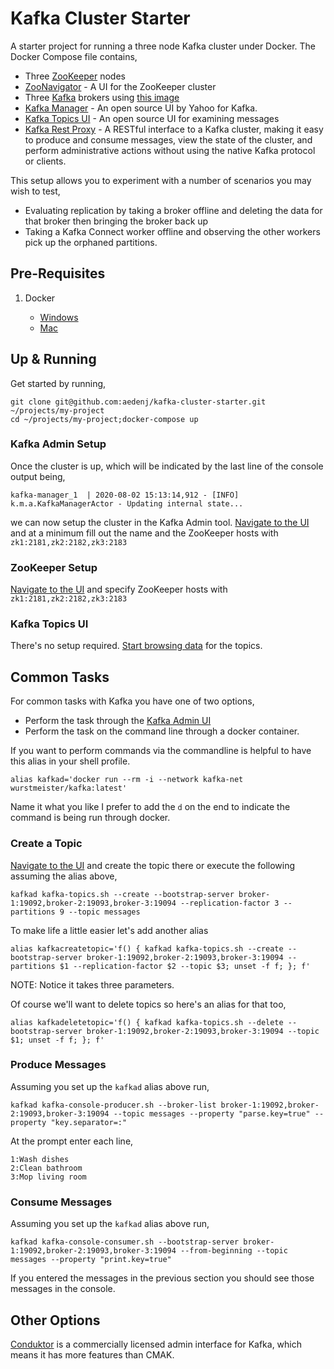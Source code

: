 Kafka Cluster Starter
============

A starter project for running a three node Kafka cluster under Docker. The Docker Compose file contains,

* Three [ZooKeeper](https://zookeeper.apache.org) nodes
* [ZooNavigator](https://zoonavigator.elkozmon.com/en/stable/index.html) - A UI for the ZooKeeper cluster
* Three [Kafka](https://kafka.apache.org) brokers using [this image](https://github.com/wurstmeister/kafka-docker)
* [Kafka Manager](https://hub.docker.com/r/hlebalbau/kafka-manager) - An open source UI by Yahoo for Kafka.
* [Kafka Topics UI](https://github.com/lensesio/kafka-topics-ui) - An open source UI for examining messages
* [Kafka Rest Proxy](https://docs.confluent.io/current/kafka-rest/index.html) - A RESTful interface to a Kafka cluster,
  making it easy to produce and consume messages, view the state of the cluster, and perform administrative actions
  without using the native Kafka protocol or clients.

This setup allows you to experiment with a number of scenarios you may wish to test,

* Evaluating replication by taking a broker offline and deleting the data for that broker then bringing the broker back up
* Taking a Kafka Connect worker offline and observing the other workers pick up the orphaned partitions.


## Pre-Requisites

1. Docker

    + [Windows](https://docs.docker.com/docker-for-windows/install/)
    + [Mac](https://download.docker.com/mac/stable/Docker.dmg)

## Up & Running

Get started by running,

```
git clone git@github.com:aedenj/kafka-cluster-starter.git ~/projects/my-project
cd ~/projects/my-project;docker-compose up
```

### Kafka Admin Setup
Once the cluster is up, which will be indicated by the last line of the console output being,
```
kafka-manager_1  | 2020-08-02 15:13:14,912 - [INFO] k.m.a.KafkaManagerActor - Updating internal state...
```

we can now setup the cluster in the Kafka Admin tool. [Navigate to the UI](http://localhost:9000/addCluster) and at a minimum fill out the name and the ZooKeeper hosts with `zk1:2181,zk2:2182,zk3:2183`

### ZooKeeper Setup

[Navigate to the UI](http://localhost:9001/) and specify ZooKeeper hosts with `zk1:2181,zk2:2182,zk3:2183`


### Kafka Topics UI

There's no setup required. [Start browsing data](http://localhost::9002/) for the topics.


## Common Tasks

For common tasks with Kafka you have one of two options,

* Perform the task through the [Kafka Admin UI](http://localhost:9000/)
* Perform the task on the command line through a docker container.

If you want to perform commands via the commandline is helpful to have this alias in your shell profile.

```
alias kafkad='docker run --rm -i --network kafka-net wurstmeister/kafka:latest'
```

Name it what you like I prefer to add the `d` on the end to indicate the command is being run through docker.

### Create a Topic
[Navigate to the UI](http://localhost:9000) and create the topic there or execute the following assuming the alias above,

```
kafkad kafka-topics.sh --create --bootstrap-server broker-1:19092,broker-2:19093,broker-3:19094 --replication-factor 3 --partitions 9 --topic messages
```

To make life a little easier let's add another alias

```
alias kafkacreatetopic='f() { kafkad kafka-topics.sh --create --bootstrap-server broker-1:19092,broker-2:19093,broker-3:19094 --partitions $1 --replication-factor $2 --topic $3; unset -f f; }; f'
```

NOTE: Notice it takes three parameters.

Of course we'll want to delete topics so here's an alias for that too,

```
alias kafkadeletetopic='f() { kafkad kafka-topics.sh --delete --bootstrap-server broker-1:19092,broker-2:19093,broker-3:19094 --topic $1; unset -f f; }; f'
```

### Produce Messages

Assuming you set up the `kafkad` alias above run,

```
kafkad kafka-console-producer.sh --broker-list broker-1:19092,broker-2:19093,broker-3:19094 --topic messages --property "parse.key=true" --property "key.separator=:"
```

At the prompt enter each line,

```
1:Wash dishes
2:Clean bathroom
3:Mop living room
```


### Consume Messages

Assuming you set up the `kafkad` alias above run,

```
kafkad kafka-console-consumer.sh --bootstrap-server broker-1:19092,broker-2:19093,broker-3:19094 --from-beginning --topic messages --property "print.key=true"
```

If you entered the messages in the previous section you should see those messages in the console.

## Other Options

[Conduktor](https://www.conduktor.io) is a commercially licensed admin interface for Kafka, which means it has more features than CMAK.
